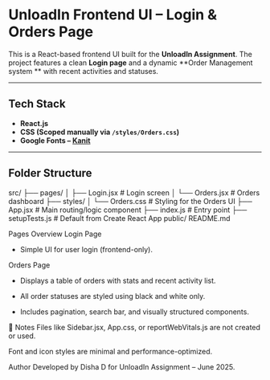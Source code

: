 # UnloadIn Frontend UI – Login & Orders Page

This is a React-based frontend UI built for the **UnloadIn Assignment**. The project features a clean **Login page** and a dynamic **Order Management system ** with recent activities and statuses.

---

## Tech Stack

- **React.js**
- **CSS (Scoped manually via `/styles/Orders.css`)**
- **Google Fonts – [Kanit](https://fonts.google.com/specimen/Kanit)**

---

## Folder Structure

src/
├── pages/
│ ├── Login.jsx # Login screen
│ └── Orders.jsx # Orders dashboard
├── styles/
│ └── Orders.css # Styling for the Orders UI
├── App.jsx # Main routing/logic component
├── index.js # Entry point
├── setupTests.js # Default from Create React App
public/
README.md

Pages Overview
Login Page

- Simple UI for user login (frontend-only).

Orders Page

- Displays a table of orders with stats and recent activity list.

- All order statuses are styled using black and white only.

- Includes pagination, search bar, and visually structured components.

📌 Notes
Files like Sidebar.jsx, App.css, or reportWebVitals.js are not created or used.

Font and icon styles are minimal and performance-optimized.

Author
Developed by Disha D for UnloadIn Assignment – June 2025.
